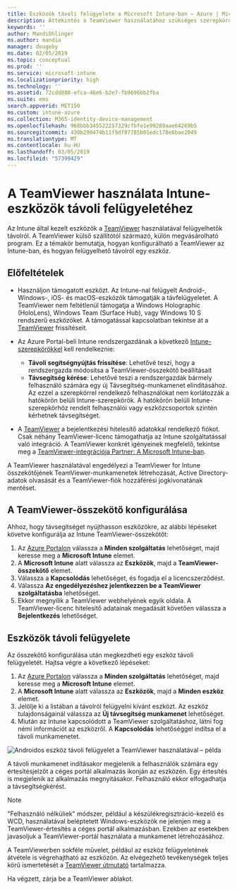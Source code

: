 ```yaml
---
title: Eszközök távoli felügyelete a Microsoft Intune-ban – Azure | Microsoft Docs
description: Áttekintés a TeamViewer használatához szükséges szerepkörökről, és a TeamViewer-összekötő telepítéséről, valamint lépésenkénti útmutató eszközök távoli felügyeletéhez a Microsoft Intune használatával az Azure Portalon
keywords: ''
author: MandiOhlinger
ms.author: mandia
manager: dougeby
ms.date: 02/05/2019
ms.topic: conceptual
ms.prod: ''
ms.service: microsoft-intune
ms.localizationpriority: high
ms.technology: ''
ms.assetid: 72cdd888-efca-46e6-b2e7-fb9696bb2fba
ms.suite: ems
search.appverid: MET150
ms.custom: intune-azure
ms.collection: M365-identity-device-management
ms.openlocfilehash: 968bbb345522257329cfbfe1e99289aae64269b5
ms.sourcegitcommit: 430b290474b11f9df87785b01edc178e6bae2049
ms.translationtype: MT
ms.contentlocale: hu-HU
ms.lasthandoff: 03/05/2019
ms.locfileid: "57399429"
---
```

# <a name="use-teamviewer-to-remotely-administer-intune-devices"></a>A TeamViewer használata Intune-eszközök távoli felügyeletéhez

Az Intune által kezelt eszközök a [TeamViewer](https://www.teamviewer.com) használatával felügyelhetők távolról. A TeamViewer külső szállítótól származó, külön megvásárolható program. Ez a témakör bemutatja, hogyan konfigurálható a TeamViewer az Intune-ban, és hogyan felügyelhető távolról egy eszköz. 

## <a name="prerequisites"></a>Előfeltételek

- Használjon támogatott eszközt. Az Intune-nal felügyelt Android-, Windows-, iOS- és macOS-eszközök támogatják a távfelügyeletet. A TeamViewer nem feltétlenül támogatja a Windows Holographic (HoloLens), Windows Team (Surface Hub), vagy Windows 10 S rendszerű eszközöket. A támogatással kapcsolatban tekintse át a [TeamViewer](https://www.teamviewer.com) frissítéseit.

- Az Azure Portal-beli Intune rendszergazdának a következő [Intune-szerepkörökkel](role-based-access-control.md) kell rendelkeznie:  

    - **Távoli segítségnyújtás frissítése**: Lehetővé teszi, hogy a rendszergazda módosítsa a TeamViewer-összekötő beállításait
    - **Távsegítség kérése**: Lehetővé teszi a rendszergazdák bármely felhasználó számára egy új Távsegítség-munkamenet elindításához. Az ezzel a szerepkörrel rendelkező felhasználókat nem korlátozzák a hatókörön belüli Intune-szerepkörök. A hatókörön belüli Intune-szerepkörhöz rendelt felhasználói vagy eszközcsoportok szintén kérhetnek távsegítséget. 

- A [TeamViewer](https://www.teamviewer.com) a bejelentkezési hitelesítő adatokkal rendelkező fiókot. Csak néhány TeamViewer-licenc támogathatja az Intune szolgáltatással való integráció. A TeamViewer konkrét igényeinek megfelelő, tekintse meg a [TeamViewer-integrációja Partner: A Microsoft Intune-ban](https://www.teamviewer.com/integrations/microsoft-intune/).

A TeamViewer használatával engedélyezi a TeamViewer for Intune összekötőjének TeamViewer-munkamenetek létrehozását, Active Directory-adatok olvasását és a TeamViewer-fiók hozzáférési jogkivonatának mentéset.

## <a name="configure-the-teamviewer-connector"></a>A TeamViewer-összekötő konfigurálása

Ahhoz, hogy távsegítséget nyújthasson eszközökre, az alábbi lépéseket követve konfigurálja az Intune TeamViewer-összekötőt:

1. Az [Azure Portalon](https://portal.azure.com) válassza a **Minden szolgáltatás** lehetőséget, majd keresse meg a **Microsoft Intune** elemet.
2. A **Microsoft Intune** alatt válassza az **Eszközök**, majd a **TeamViewer-összekötő** elemet.
3. Válassza a **Kapcsolódás** lehetőséget, és fogadja el a licencszerződést.
4. Válassza **Az engedélyezéshez jelentkezzen be a TeamViewer szolgáltatásba** lehetőséget.
5. Ekkor megnyílik a TeamViewer webhelyének egyik oldala. A TeamViewer-licenc hitelesítő adatainak megadását követően válassza a **Bejelentkezés** lehetőséget.

## <a name="remotely-administer-a-device"></a>Eszközök távoli felügyelete

Az összekötő konfigurálása után megkezdheti egy eszköz távoli felügyeletét. Hajtsa végre a következő lépéseket: 

1. Az [Azure Portalon](https://portal.azure.com) válassza a **Minden szolgáltatás** lehetőséget, majd keresse meg a **Microsoft Intune** elemet.
2. A **Microsoft Intune** alatt válassza az **Eszközök**, majd a **Minden eszköz** elemet.
3. Jelölje ki a listában a távolról felügyelni kívánt eszközt. Az eszköz tulajdonságainál válassza az **Új távsegítség munkamenet** lehetőséget.
4. Miután az Intune kapcsolódott a TeamViewer szolgáltatáshoz, látni fog némi információt az eszközről. A **Kapcsolódás** lehetőséggel indítsa el a távoli munkamenetet.

![Androidos eszköz távoli felügyelet a TeamViewer használatával – példa](./media/android-teamviewer.png)

A távoli munkamenet indításakor megjelenik a felhasználók számára egy értesítésjelzőt a céges portál alkalmazás ikonján az eszközén. Egy értesítés is megjelenik az alkalmazás megnyitásakor. Felhasználó ekkor elfogadhatja a távsegítségkérést.

> [!NOTE]
> "Felhasználó nélküliek" módszer, például a készülékregisztráció-kezelő és WCD, használatával beléptetett Windows-eszközök ne jelenjen meg a TeamViewer-értesítés a céges portál alkalmazásban. Ezekben az esetekben javasoljuk a TeamViewer-portál használata a munkamenet létrehozásához.

A TeamViewerben sokféle művelet, például az eszköz felügyeletének átvétele is végrehajtható az eszközön. Az elvégezhető tevékenységek teljes körű ismertetését a [TeamViewer útmutató](https://www.teamviewer.com/support/documents/) tartalmazza.

Ha végzett, zárja be a TeamViewer ablakot.

